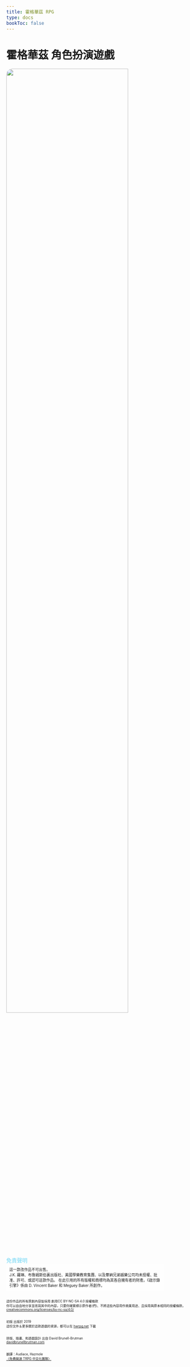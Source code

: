 ```yaml
---
title: 霍格華茲 RPG
type: docs
bookToc: false
---
```


# 霍格華茲 角色扮演遊戲

<img src='img/hogwarts_title.png' width='80%' style='border-radius: 1rem;'>

<div style='margin-top:20px; color:#73d7f5;'>免責聲明</div>
<div style='border:1px solid rgba(255, 255, 255, 0.2);; padding:7px; width:80%; background:rgba(255, 255, 255, 0.2); font-size:0.7em;'>
這一款改作品不可出售。<br/>
J.K. 羅琳、布魯姆斯伯裏出版社、美國學樂教育集團、以及華納兄弟娛樂公司均未授權、批准、許可、或認可這款作品。
在此引用的所有版權和商標均為其各自擁有者的財產。《啟示錄引擎》係由 D. Vincent Baker 和 Meguey Baker 所創作。
</div>


<div style='font-size:0.6em; margin-top:20px;'>
這份作品的所有原創內容皆採用 創用CC BY-NC-SA 4.0 授權條款<br/>
你可以自由地分享並改寫其中的內容，只要你確實標示原作者(們)、不將這些內容用作商業用途、且採用與原本相同的授權條款。<br/>
<a href='https://creativecommons.org/licenses/by-nc-sa/4.0/'>creativecommons.org/licenses/by-nc-sa/4.0/</a></div>

<div style='font-size:0.6em; margin-top:20px;'>
初版 出版於 2019<br/>
這份文件＆更多關於這款遊戲的資源，都可以在 <a href='https://dbb-8.itch.io/hogwarts-rpg'>hwrpg.net</a> 下載</div>

<div style='font-size:0.6em; margin-top:20px;'>
排版、插畫、和遊戲設計 出自 David Brunell-Brutman<br/>
<a href='https://davidbrunellbrutman.com/'>davidbrunellbrutman.com</a></div>

<div style='font-size:0.6em; margin-top:20px;'>
翻譯：Audiace, Hazmole<br/>
<a href='https://hazmole.github.io/Free-Open-TRPG-Translation'>〈免費開源 TRPG 中文化團隊〉</a></div>